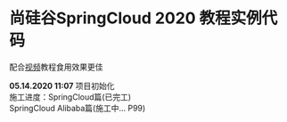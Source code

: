 # 尚硅谷SpringCloud 2020 教程实例代码 # 

配合[视频](https://www.bilibili.com/video/BV1yE411x7Ky)教程食用效果更佳

**05.14.2020 11:07**
 项目初始化  
 施工进度：SpringCloud篇(已完工)  
          SpringCloud Alibaba篇(施工中... P99)  
